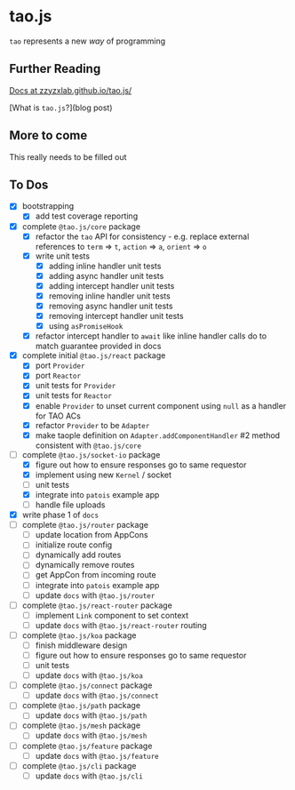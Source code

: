 # tao.js

`tao` represents a new _way_ of programming

## Further Reading

[Docs at zzyzxlab.github.io/tao.js/](https://zzyzxlab.github.io/tao.js/)

[What is `tao.js`?](blog post)

## More to come

This really needs to be filled out

## To Dos

- [x] bootstrapping
  - [x] add test coverage reporting
- [x] complete `@tao.js/core` package
  - [x] refactor the `tao` API for consistency - e.g. replace external references to `term` => `t`, `action` => `a`, `orient` => `o`
  - [x] write unit tests
    - [x] adding inline handler unit tests
    - [x] adding async handler unit tests
    - [x] adding intercept handler unit tests
    - [x] removing inline handler unit tests
    - [x] removing async handler unit tests
    - [x] removing intercept handler unit tests
    - [x] using `asPromiseHook`
  - [x] refactor intercept handler to `await` like inline handler calls do to match guarantee provided in docs
- [x] complete initial `@tao.js/react` package
  - [x] port `Provider`
  - [x] port `Reactor`
  - [x] unit tests for `Provider`
  - [x] unit tests for `Reactor`
  - [x] enable `Provider` to unset current component using `null` as a handler for TAO ACs
  - [x] refactor `Provider` to be `Adapter`
  - [x] make taople definition on `Adapter.addComponentHandler` #2 method consistent with `@tao.js/core`
- [ ] complete `@tao.js/socket-io` package
  - [x] figure out how to ensure responses go to same requestor
  - [x] implement using new `Kernel` / socket
  - [ ] unit tests
  - [x] integrate into `patois` example app
  - [ ] handle file uploads
- [x] write phase 1 of `docs`
- [ ] complete `@tao.js/router` package
  - [ ] update location from AppCons
  - [ ] initialize route config
  - [ ] dynamically add routes
  - [ ] dynamically remove routes
  - [ ] get AppCon from incoming route
  - [ ] integrate into `patois` example app
  - [ ] update `docs` with `@tao.js/router`
- [ ] complete `@tao.js/react-router` package
  - [ ] implement `Link` component to set context
  - [ ] update `docs` with `@tao.js/react-router` routing
- [ ] complete `@tao.js/koa` package
  - [ ] finish middleware design
  - [ ] figure out how to ensure responses go to same requestor
  - [ ] unit tests
  - [ ] update `docs` with `@tao.js/koa`
- [ ] complete `@tao.js/connect` package
  - [ ] update `docs` with `@tao.js/connect`
- [ ] complete `@tao.js/path` package
  - [ ] update `docs` with `@tao.js/path`
- [ ] complete `@tao.js/mesh` package
  - [ ] update `docs` with `@tao.js/mesh`
- [ ] complete `@tao.js/feature` package
  - [ ] update `docs` with `@tao.js/feature`
- [ ] complete `@tao.js/cli` package
  - [ ] update `docs` with `@tao.js/cli`
